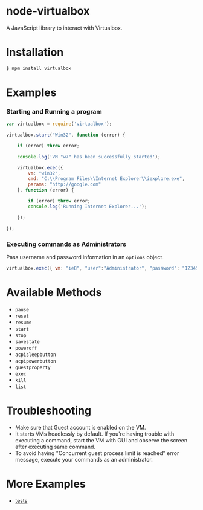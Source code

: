 # node-virtualbox
A JavaScript library to interact with Virtualbox.

# Installation

```bash
$ npm install virtualbox
```

# Examples

### Starting and Running a program

```javascript
var virtualbox = require('virtualbox');

virtualbox.start("Win32", function (error) {

    if (error) throw error;

    console.log('VM "w7" has been successfully started');

    virtualbox.exec({
        vm: "win32",
        cmd: "C:\\Program Files\\Internet Explorer\\iexplore.exe",
        params: "http://google.com"
    }, function (error) {

        if (error) throw error;
        console.log('Running Internet Explorer...');

    });

});
```

### Executing commands as Administrators
Pass username and password information in an `options` object.

```javascript
virtualbox.exec({ vm: "ie8", "user":"Administrator", "password": "123456", ...});
```

# Available Methods

  - `pause`
  - `reset`
  - `resume`
  - `start`
  - `stop`
  - `savestate`
  - `poweroff`
  - `acpisleepbutton`
  - `acpipowerbutton`
  - `guestproperty`
  - `exec`
  - `kill`
  - `list`

# Troubleshooting

* Make sure that Guest account is enabled on the VM.
* It starts VMs headlessly by default. If you're having trouble with executing a command, start the VM with GUI and observe the screen after executing same command.
* To avoid having "Concurrent guest process limit is reached" error message, execute your commands as an administrator. 

# More Examples
* [tests](https://github.com/azer/node-virtualbox/tree/master/test)
